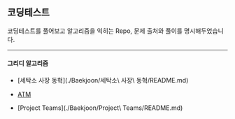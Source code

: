 ## 코딩테스트

코딩테스트를 풀어보고 알고리즘을 익히는 Repo, 문제 출처와 풀이를 명시해두었습니다.

------

#### 그리디 알고리즘

- [세탁소 사장 동혁](./Baekjoon/세탁소\ 사장\ 동혁/README.md)
- [ATM](./Baekjoon/ATM/README.md)

- [Project Teams](./Baekjoon/Project\ Teams/README.md)